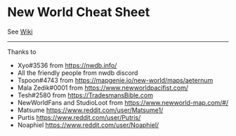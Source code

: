 # New World Cheat Sheet

See [Wiki](https://github.com/SweetSweetGwendoline/NewWorld/wiki)

***

Thanks to

- Xyo#3536 from https://nwdb.info/
- All the friendly people from nwdb discord
- Tspoon#4743 from https://mapgenie.io/new-world/maps/aeternum
- Mala Zedik#0001 from https://www.newworldpacifist.com/
- Tesh#2580 from https://TradesmansBible.com
- NewWorldFans and StudioLoot from https://www.newworld-map.com/#/
- Matsume https://www.reddit.com/user/Matsume1/
- Purtis https://www.reddit.com/user/Putris/
- Noaphiel https://www.reddit.com/user/Noaphiel/
